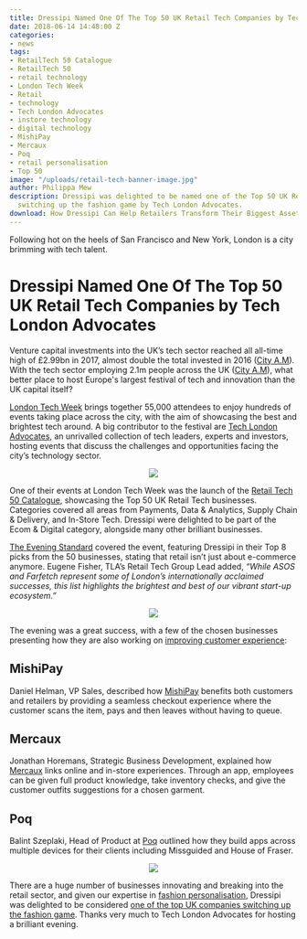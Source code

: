 ```yaml
---
title: Dressipi Named One Of The Top 50 UK Retail Tech Companies by Tech London Advocates
date: 2018-06-14 14:48:00 Z
categories:
- news
tags:
- RetailTech 50 Catalogue
- RetailTech 50
- retail technology
- London Tech Week
- Retail
- technology
- Tech London Advocates
- instore technology
- digital technology
- MishiPay
- Mercaux
- Poq
- retail personalisation
- Top 50
image: "/uploads/retail-tech-banner-image.jpg"
author: Philippa Mew
description: Dressipi was delighted to be named one of the Top 50 UK Retail Tech companies
  switching up the fashion game by Tech London Advocates.
download: How Dressipi Can Help Retailers Transform Their Biggest Asset
---
```


Following hot on the heels of San Francisco and New York, London is a city brimming with tech talent. 

# Dressipi Named One Of The Top 50 UK Retail Tech Companies by Tech London Advocates

Venture capital investments into the UK’s tech sector reached all all-time high of £2.99bn in 2017, almost double the total invested in 2016 ([City A.M](http://www.cityam.com/278258/londons-tech-scene-pulls-record-gbp25bn-2017-venture)). With the tech sector employing 2.1m people across the UK ([City A.M](http://www.cityam.com/287551/new-startup-visas-bring-top-global-talent-londons-tech)), what better place to host Europe's largest festival of tech and innovation than the UK capital itself?

[London Tech Week](https://londontechweek.com/) brings together 55,000 attendees to enjoy hundreds of events taking place across the city, with the aim of showcasing the best and brightest tech around. A big contributor to the festival are [Tech London Advocates](http://www.techlondonadvocates.org.uk/), an unrivalled collection of tech leaders, experts and investors, hosting events that discuss the challenges and opportunities facing the city’s technology sector.

<p style="text-align:center"><img style="margin-left: 0px" src ="/uploads/Catalogue.jpg"/></p>

One of their events at London Tech Week was the launch of the [Retail Tech 50 Catalogue](http://www.techlondonadvocates.org.uk/wp-content/uploads/2018/06/RetailTech_Gatefold_Pages-3.pdf), showcasing the Top 50 UK Retail Tech businesses. Categories covered all areas from Payments, Data & Analytics, Supply Chain & Delivery, and In-Store Tech. Dressipi were delighted to be part of the Ecom & Digital category, alongside many other brilliant businesses.

[The Evening Standard](https://www.standard.co.uk/tech/tech-london-advocates-retail-tech-start-ups-uk-a3861591.html) covered the event, featuring Dressipi in their Top 8 picks from the 50 businesses, stating that retail isn’t just about e-commerce anymore. Eugene Fisher, TLA’s Retail Tech Group Lead added, *“While ASOS and Farfetch represent some of London’s internationally acclaimed successes, this list highlights the brightest and best of our vibrant start-up ecosystem.”*

<p style="text-align:center"><img style="margin-left: 0px" src ="/uploads/Top50.jpg"/></p>

The evening was a great success, with a few of the chosen businesses presenting how they are also working on [improving customer experience](https://dressipi.com/solutions/product-experience/):

## MishiPay

Daniel Helman, VP Sales, described how [MishiPay](https://www.mishipay.com/home) benefits both customers and retailers by providing a seamless checkout experience where the customer scans the item, pays and then leaves without having to queue.

## Mercaux

Jonathan Horemans, Strategic Business Development, explained how [Mercaux](https://mercaux.com/) links online and in-store experiences. Through an app, employees can be given full product knowledge, take inventory checks, and give the customer outfits suggestions for a chosen garment.

## Poq

Balint Szeplaki, Head of Product at [Poq](https://poqcommerce.com/) outlined how they build apps across multiple devices for their clients including Missguided and House of Fraser.

<p style="text-align:center"><img style="margin-left: 0px" src ="/uploads/Speaking.jpg"/></p>

There are a huge number of businesses innovating and breaking into the retail sector, and given our expertise in [fashion personalisation](https://dressipi.com/customers/), Dressipi was delighted to be considered [one of the top UK companies switching up the fashion game](http://www.techlondonadvocates.org.uk/wp-content/uploads/2018/06/RetailTech_Gatefold_Pages-3.pdf). Thanks very much to Tech London Advocates for hosting a brilliant evening.

